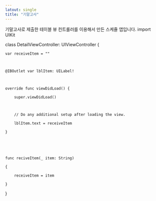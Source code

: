 ```yaml
---
latout: single 
title: "기말고사"
---
```

기말고사로 제출한 테이블 뷰 컨트롤러를 이용해서 만든 스케쥴 앱입니다.
import UIKit

 

class DetailViewController: UIViewController {

    

    var receiveItem = ""

 

    @IBOutlet var lblItem: UILabel!

    

    override func viewDidLoad() {

        super.viewDidLoad()

 

        // Do any additional setup after loading the view.

        lblItem.text = receiveItem

    }

    

    

    func reciveItem(_ item: String)

    {

        receiveItem = item

    }

    

 

    

 

}
